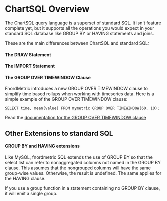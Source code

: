 ChartSQL Overview
=================

The ChartSQL query language is a superset of standard SQL. It isn't feature
complete yet, but it supports all the operations you would expect in your
standard SQL database like GROUP BY or HAVING statements and joins.

These are the main differences between ChartSQL and standard SQL:

#### The DRAW Statement

#### The IMPORT Statement

#### The GROUP OVER TIMEWINDOW Clause

FnordMetric introduces a new GROUP OVER TIMEWINDOW clause to simplify time based
rollups when working with timeseries data. Here is a simple example of the GROUP
OVER TIMEWINDOW clause:

    SELECT time, mean(value) FROM mymetric GROUP OVER TIMEWINDOW(60, 10);

Read the [documentation for the GROUP OVER TIMEWINDOW clause](/documentation/chartsql/timewindow_aggregations)


Other Extensions to standard SQL
--------------------------------

#### GROUP BY and HAVING extensions

Like MySQL, fnordmetric SQL extends the use of GROUP BY so that the select list
can refer to nonaggregated columns not named in the GROUP BY clause. This assumes
that the nongrouped columns will have the same group-wise values. Otherwise, the
result is undefined. The same applies for the HAVING clause.

If you use a group function in a statement containing no GROUP BY clause, it
will emit a single group.
